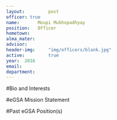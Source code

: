 ```yaml
---
layout:     	post
officer: true
name:      	Moupi Mukhopadhyay
position: 	Officer
hometown: 		
alma_mater: 	
advisor: 		
header-img: 	"img/officers/blank.jpg"
active: 		true
year:  2016
email: 			
department: 	
---
```


#Bio and Interests


#eGSA Mission Statement


#Past eGSA Position(s)
